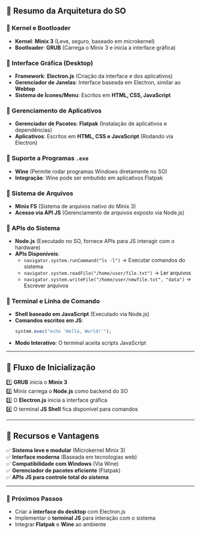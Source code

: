 ## 📌 Resumo da Arquitetura do SO

### 🔹 Kernel e Bootloader
- **Kernel**: **Minix 3** (Leve, seguro, baseado em microkernel)
- **Bootloader**: **GRUB** (Carrega o Minix 3 e inicia a interface gráfica)

### 🔹 Interface Gráfica (Desktop)
- **Framework**: **Electron.js** (Criação da interface e dos aplicativos)
- **Gerenciador de Janelas**: Interface baseada em Electron, similar ao **Webtop**
- **Sistema de Ícones/Menu**: Escritos em **HTML, CSS, JavaScript**

### 🔹 Gerenciamento de Aplicativos
- **Gerenciador de Pacotes**: **Flatpak** (Instalação de aplicativos e dependências)
- **Aplicativos**: Escritos em **HTML, CSS e JavaScript** (Rodando via Electron)

### 🔹 Suporte a Programas `.exe`
- **Wine** (Permite rodar programas Windows diretamente no SO)
- **Integração**: Wine pode ser embutido em aplicativos Flatpak

### 🔹 Sistema de Arquivos
- **Minix FS** (Sistema de arquivos nativo do Minix 3)
- **Acesso via API JS** (Gerenciamento de arquivos exposto via Node.js)

### 🔹 APIs do Sistema
- **Node.js** (Executado no SO, fornece APIs para JS interagir com o hardware)
- **APIs Disponíveis**:
  - `navigator.system.runCommand("ls -l")` → Executar comandos do sistema
  - `navigator.system.readFile("/home/user/file.txt")` → Ler arquivos
  - `navigator.system.writeFile("/home/user/newfile.txt", "data")` → Escrever arquivos

### 🔹 Terminal e Linha de Comando
- **Shell baseado em JavaScript** (Executado via Node.js)
- **Comandos escritos em JS**:
  ```js
  system.exec("echo 'Hello, World!'");
  ```
- **Modo Interativo**: O terminal aceita scripts JavaScript

---

## 🔹 Fluxo de Inicialização
1️⃣ **GRUB** inicia o **Minix 3**  
2️⃣ Minix carrega o **Node.js** como backend do SO  
3️⃣ O **Electron.js** inicia a interface gráfica  
4️⃣ O terminal **JS Shell** fica disponível para comandos  

---

## 🔹 Recursos e Vantagens
✅ **Sistema leve e modular** (Microkernel Minix 3)  
✅ **Interface moderna** (Baseada em tecnologias web)  
✅ **Compatibilidade com Windows** (Via Wine)  
✅ **Gerenciador de pacotes eficiente** (Flatpak)  
✅ **APIs JS para controle total do sistema**  

---

### 🚀 Próximos Passos
- Criar a **interface do desktop** com Electron.js
- Implementar o **terminal JS** para interação com o sistema
- Integrar **Flatpak** e **Wine** ao ambiente
